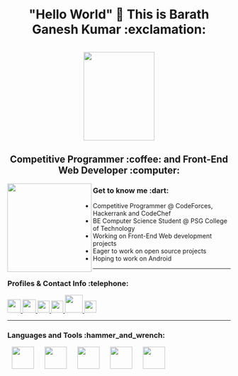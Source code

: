 <h1 align="center"> "Hello World" 👋 This is Barath Ganesh Kumar :exclamation: <br></br>
<img width="160" height="200" hspace="10" src="https://user-images.githubusercontent.com/66675130/105468616-2f798700-5cbd-11eb-8a4c-ed69364078ce.png"/>
</h1>

<h2 align="center"> Competitive Programmer :coffee: and Front-End Web Developer :computer:</h2>

<img align="left" width="190" height="200" src="https://user-images.githubusercontent.com/66675130/105472119-8b460f00-5cc1-11eb-8932-9e02c6933087.png"/>

<h3>Get to know me :dart: </h3>

- Competitive Programmer @ CodeForces, Hackerrank and CodeChef
- BE Computer Science Student @ PSG College of Technology
- Working on Front-End Web development projects
- Eager to work on open source projects
- Hoping to work on Android

---

<h3>Profiles & Contact Info :telephone:</h3>

<a href="https://www.linkedin.com/in/barath-kumar-g-593194191/" target="_blank"> <img height="30" src="https://img.shields.io/badge/linkedin-blue.svg?&style=for-the-badge&logo=linkedin&logoColor=white"/> </a>
<a href="mailto:barathganeshkumar2002@gmail.com" target="_blank"> <img height="30" src="https://img.shields.io/badge/gmail-c14438?&style=for-the-badge&logo=gmail&logoColor=white"> </a>
<a href="https://twitter.com/BarathK99918581" target="_blank"> <img height="27" src="https://user-images.githubusercontent.com/66675130/105475557-7e2b1f00-5cc5-11eb-94b2-c9fb0a35ff25.png"> </a>
<a href="https://www.hackerrank.com/barathganeshkum1" target="_blank"> <img height="27" src="https://user-images.githubusercontent.com/66675130/105476483-b121e280-5cc6-11eb-8280-680a10fe2880.png"> </a>
<a href="https://www.codechef.com/users/barathkumar15" target="_blank"> <img height="40" src="https://user-images.githubusercontent.com/66675130/105477250-9f8d0a80-5cc7-11eb-8e88-9e4ca0122ce4.png"> </a>
<a href="https://codeforces.com/profile/BK15" target="_blank"> <img height="27" src="https://user-images.githubusercontent.com/66675130/105478796-a7e64500-5cc9-11eb-9ea6-f00d574dd208.png"> </a>

---

<h3>Languages and Tools :hammer_and_wrench:</h3>
<p>
<img width="50" height="50" hspace="10" src="https://cdn.worldvectorlogo.com/logos/c.svg"/>
<img width="50" height="50" hspace="10" src="https://www.vectorlogo.zone/logos/java/java-icon.svg"/>
<img width="50" height="50" hspace="10" src="https://cdn.worldvectorlogo.com/logos/c-2975.svg"/>
<img width="50" height="50" hspace="10" src="https://cdn.worldvectorlogo.com/logos/python-5.svg"/>
<img width="50" height="50" hspace="10" src="https://cdn.worldvectorlogo.com/logos/sublime-text.svg"/>
</p>
 
<!--
**BarathKumarBK-15/BarathKumarBK-15** is a ✨ _special_ ✨ repository because its `README.md` (this file) appears on your GitHub profile.

Here are some ideas to get you started:

- 🔭 I’m currently working on ...
- 🌱 I’m currently learning ...
- 👯 I’m looking to collaborate on ...
- 🤔 I’m looking for help with ...
- 💬 Ask me about ...
- 📫 How to reach me: ...
- 😄 Pronouns: ...
- ⚡ Fun fact: ...
-->
